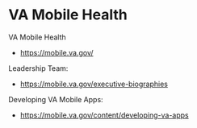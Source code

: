 # VA Mobile Health

VA Mobile Health
* https://mobile.va.gov/

Leadership Team:
* https://mobile.va.gov/executive-biographies

Developing VA Mobile Apps:
* https://mobile.va.gov/content/developing-va-apps
